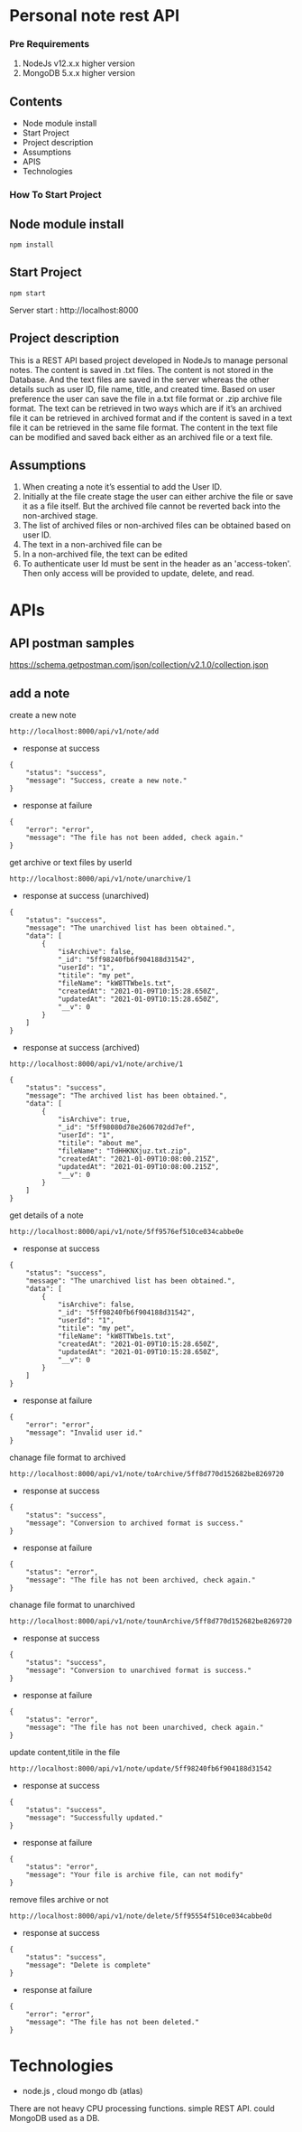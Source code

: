 # Personal note rest API #


### Pre Requirements ###

1. NodeJs v12.x.x higher version 
2. MongoDB 5.x.x higher version

## Contents ##

* Node module install
* Start Project
* Project description
* Assumptions
* APIS
* Technologies

### How To Start Project ###

## Node module install ##

```node
npm install
``` 

## Start Project ##
```node
npm start 
``` 

Server start : http://localhost:8000

## Project description ##

This is a REST API based project developed in NodeJs to manage personal notes. The content is saved in .txt files. The content is not stored in the Database. And the text files are saved in the server whereas the other details such as user ID, file name, title, and created time. Based on user preference the user can save the file in a.txt file format or .zip archive file format. The text can be retrieved in two ways which are if it’s an archived file it can be retrieved in archived format and if the content is saved in a text file it can be retrieved in the same file format. The content in the text file can be modified and saved back either as an archived file or a text file.  
 

## Assumptions ##

1. When creating a note it’s essential to add the User ID.
2. Initially at the file create stage the user can either archive the file or save it as a file itself. But the archived file cannot be reverted back into the non-archived stage.
3. The list of archived files or non-archived files can be obtained based on user ID.
4. The text in a non-archived file can be 
5. In a non-archived file, the text can be edited 
6.  To authenticate user Id must be sent in the header as an 'access-token'. Then only access will be provided to update, delete, and read.



# APIs

## API postman samples

https://schema.getpostman.com/json/collection/v2.1.0/collection.json

## add a note

create a new note
```node
http://localhost:8000/api/v1/note/add
```
* response at success
```node
{
    "status": "success",
    "message": "Success, create a new note."
}
```
* response at failure
```node
{
    "error": "error",
    "message": "The file has not been added, check again."
}
```

get archive or text files by userId
```node
http://localhost:8000/api/v1/note/unarchive/1
```
* response at success (unarchived)
```node
{
    "status": "success",
    "message": "The unarchived list has been obtained.",
    "data": [
        {
            "isArchive": false,
            "_id": "5ff98240fb6f904188d31542",
            "userId": "1",
            "titile": "my pet",
            "fileName": "kW8TTWbe1s.txt",
            "createdAt": "2021-01-09T10:15:28.650Z",
            "updatedAt": "2021-01-09T10:15:28.650Z",
            "__v": 0
        }
    ]
}
```
* response at success (archived)
```node
http://localhost:8000/api/v1/note/archive/1
```

```node
{
    "status": "success",
    "message": "The archived list has been obtained.",
    "data": [
        {
            "isArchive": true,
            "_id": "5ff98080d78e2606702dd7ef",
            "userId": "1",
            "titile": "about me",
            "fileName": "TdHHKNXjuz.txt.zip",
            "createdAt": "2021-01-09T10:08:00.215Z",
            "updatedAt": "2021-01-09T10:08:00.215Z",
            "__v": 0
        }
    ]
}
```

get details of a note
```node
http://localhost:8000/api/v1/note/5ff9576ef510ce034cabbe0e
```
* response at success
```node
{
    "status": "success",
    "message": "The unarchived list has been obtained.",
    "data": [
        {
            "isArchive": false,
            "_id": "5ff98240fb6f904188d31542",
            "userId": "1",
            "titile": "my pet",
            "fileName": "kW8TTWbe1s.txt",
            "createdAt": "2021-01-09T10:15:28.650Z",
            "updatedAt": "2021-01-09T10:15:28.650Z",
            "__v": 0
        }
    ]
}
```
* response at failure
```node
{
    "error": "error",
    "message": "Invalid user id."
}
```

chanage file format to archived
```node
http://localhost:8000/api/v1/note/toArchive/5ff8d770d152682be8269720
```
* response at success
```node
{
    "status": "success",
    "message": "Conversion to archived format is success."
}
```
* response at failure
```node
{
    "status": "error",
    "message": "The file has not been archived, check again."
}
```

chanage file format to unarchived
```node
http://localhost:8000/api/v1/note/tounArchive/5ff8d770d152682be8269720
```
* response at success
```node
{
    "status": "success",
    "message": "Conversion to unarchived format is success."
}
```
* response at failure
```node
{
    "status": "error",
    "message": "The file has not been unarchived, check again."
}
```

update content,titile in the file
```node
http://localhost:8000/api/v1/note/update/5ff98240fb6f904188d31542
```
* response at success
```node
{
    "status": "success",
    "message": "Successfully updated."
}
```
* response at failure
```node
{
    "status": "error",
    "message": "Your file is archive file, can not modify"
}
```
remove files archive or not
```node
http://localhost:8000/api/v1/note/delete/5ff95554f510ce034cabbe0d
```
* response at success
```node
{
    "status": "success",
    "message": "Delete is complete"
}
```
* response at failure
```node
{
    "error": "error",
    "message": "The file has not been deleted."
}
```

# Technologies

* node.js , cloud mongo db (atlas)

There are not heavy CPU processing functions. simple REST API. could MongoDB used as a DB.